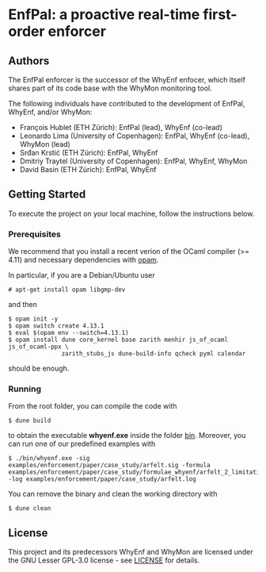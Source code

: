 # EnfPal: a proactive real-time first-order enforcer

## Authors

The EnfPal enforcer is the successor of the WhyEnf enfocer, which itself shares part of its
code base with the WhyMon monitoring tool.

The following individuals have contributed to the development of EnfPal, WhyEnf, and/or WhyMon:

* François Hublet (ETH Zürich): EnfPal (lead), WhyEnf (co-lead)
* Leonardo Lima (University of Copenhagen): EnfPal, WhyEnf (co-lead), WhyMon (lead)
* Srđan Krstić (ETH Zürich): EnfPal, WhyEnf
* Dmitriy Traytel (University of Copenhagen): EnfPal, WhyEnf, WhyMon
* David Basin (ETH Zürich): EnfPal, WhyEnf

## Getting Started

To execute the project on your local machine, follow the instructions below.

### Prerequisites

We recommend that you install a recent verion of the OCaml compiler (>= 4.11) and necessary dependencies with [opam](https://opam.ocaml.org/doc/Install.html).

In particular, if you are a Debian/Ubuntu user

```
# apt-get install opam libgmp-dev
```

and then

```
$ opam init -y
$ opam switch create 4.13.1
$ eval $(opam env --switch=4.13.1)
$ opam install dune core_kernel base zarith menhir js_of_ocaml js_of_ocaml-ppx \
               zarith_stubs_js dune-build-info qcheck pyml calendar
```

should be enough.

### Running

From the root folder, you can compile the code with

```
$ dune build
```

to obtain the executable **whyenf.exe** inside the folder [bin](bin/). Moreover, you can run one of our predefined examples with

```
$ ./bin/whyenf.exe -sig examples/enforcement/paper/case_study/arfelt.sig -formula examples/enforcement/paper/case_study/formulae_whyenf/arfelt_2_limitation.mfotl -log examples/enforcement/paper/case_study/arfelt.log
```

You can remove the binary and clean the working directory with

```
$ dune clean
```

## License

This project and its predecessors WhyEnf and WhyMon are licensed under the GNU Lesser GPL-3.0 license - see [LICENSE](LICENSE) for details.
